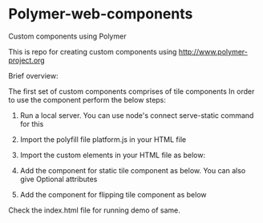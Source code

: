 Polymer-web-components
======================

Custom components using Polymer

This is repo for creating custom components using http://www.polymer-project.org

Brief overview:

The first set of custom components comprises of tile components
In order to use the component perform the below steps:

1. Run a local server. You can use node's connect serve-static command for this
2. Import the polyfill file platform.js in your HTML file
    
    <script type='text/javascript' src='js/platform.js' ></script>
    
3. Import the custom elements in your HTML file as below:

    <link rel='import' href='elements/x-tile/x-tile.html'>
		<link rel='import' href='elements/x-tile-flip/x-tile-flip.html'>

4. Add the component <x-tile> for static tile component as below. You can also give Optional attributes

    <x-tile size='large' bgColor="goldenrod" text="Tile large"></x-tile>
		<x-tile size='small' bgColor="steel-blue" text="Tile small" textPosition='right'></x-tile>

5. Add the component <x-tile-flip> for flipping tile component as below

    <x-tile-flip></x-tile-flip>

Check the index.html file for running demo of same.
